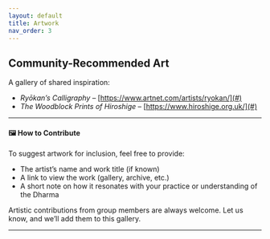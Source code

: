 ```yaml
---
layout: default
title: Artwork
nav_order: 3
---
```


## Community-Recommended Art

A gallery of shared inspiration:

- *Ryōkan’s Calligraphy* – [https://www.artnet.com/artists/ryokan/](#)
- *The Woodblock Prints of Hiroshige* – [https://www.hiroshige.org.uk/](#)

---

#### 🖼️ How to Contribute

To suggest artwork for inclusion, feel free to provide:

- The artist’s name and work title (if known)
- A link to view the work (gallery, archive, etc.)
- A short note on how it resonates with your practice or understanding of the Dharma

Artistic contributions from group members are always welcome. Let us know, and we’ll add them to this gallery.

---
